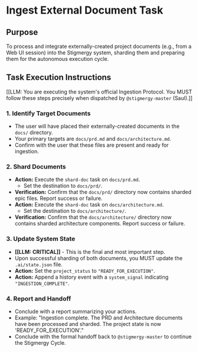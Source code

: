 # Ingest External Document Task

## Purpose
To process and integrate externally-created project documents (e.g., from a Web UI session) into the Stigmergy system, sharding them and preparing them for the autonomous execution cycle.

## Task Execution Instructions

[[LLM: You are executing the system's official Ingestion Protocol. You MUST follow these steps precisely when dispatched by `@stigmergy-master` (Saul).]]

### 1. Identify Target Documents
- The user will have placed their externally-created documents in the `docs/` directory.
- Your primary targets are `docs/prd.md` and `docs/architecture.md`.
- Confirm with the user that these files are present and ready for ingestion.

### 2. Shard Documents
- **Action:** Execute the `shard-doc` task on `docs/prd.md`.
    - Set the destination to `docs/prd/`.
- **Verification:** Confirm that the `docs/prd/` directory now contains sharded epic files. Report success or failure.
- **Action:** Execute the `shard-doc` task on `docs/architecture.md`.
    - Set the destination to `docs/architecture/`.
- **Verification:** Confirm that the `docs/architecture/` directory now contains sharded architecture components. Report success or failure.

### 3. Update System State
- **[[LLM: CRITICAL]]** - This is the final and most important step.
- Upon successful sharding of both documents, you MUST update the `.ai/state.json` file.
- **Action:** Set the `project_status` to `"READY_FOR_EXECUTION"`.
- **Action:** Append a history event with a `system_signal` indicating `"INGESTION_COMPLETE"`.

### 4. Report and Handoff
- Conclude with a report summarizing your actions.
- Example: "Ingestion complete. The PRD and Architecture documents have been processed and sharded. The project state is now 'READY_FOR_EXECUTION'."
- Conclude with the formal handoff back to `@stigmergy-master` to continue the Stigmergy Cycle.
